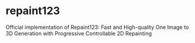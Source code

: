 # repaint123
Official implementation of Repaint123: Fast and High-quality One Image to 3D Generation with Progressive Controllable 2D Repainting
